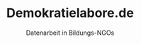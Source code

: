 ---
title: Demokratielabore.de
url: 
ended: no
picture:
  src: /files/projects/Demokratielabore.jpg
  title: Logo Demokratielabore
  license:
  license_url:
subtitle_en: data work in educational NGOs
topics_en:
  - data literacy
  - education
  - workshops
  - needs analysis  
subtitle: Datenarbeit in Bildungs-NGOs
topics:
  - data literacy
  - Jugendbildung
  - Workshops
  - Bedarfsanalyse
text: |- 

   Die [Demokratielabore](https://demokratielabore.de) der [Open Knowledge Foundation Deutschland](https://okfn.de) führen mit Jugendlichen in Jugendeinrichtungen deutschlandweit Workshops zu digitalen, technologischen und gesellschaftlichen Themen durch. Wir ermutigen sie damit, aktiv die Gesellschaft mitzugestalten. 
   Die Arbeit mit Daten und die Prozesse der Digitalisierung werden auch für gemeinnützige Organisationen immer wichtiger. Um herauszufinden, wie die Datenarbeit in NGOs aus dem Bildungssektor bisher aussieht und wo es noch Potenziale gibt, führen wir eine Bedarfsanalyse durch und zeigen in unserem zweitägigen Workshop, welche Tools bei der datengestützten Arbeit helfen und wie man mit Daten gute Stories erzählen kann. 

   ## Aufruf an Bildungseinrichtungen

   Wir suchen Bildungseinrichtungen, die sich bei unserer Bedarfsanalyse und unserem Workshop beteiligen möchten. Für mehr Informationen zum Projekt, der Bedarfsanalyse oder dem Workshop schreibt uns eine Email an [info@datenschule.de](mailto:info@datenschule.de)! 

   Das Projekt Demokratielabore wird vom [Bundesministerium für Familie, Senioren, Frauen und Jugend](http://www.bmfsfj.de/) im Rahmen des Bundesprogramms [“Demokratie leben!”](http://www.demokratie-leben.de/) gefördert.

text_en: |- 
   
   ["Demokratielabore”](https://demokratielabore.de) is a project of the [Open Knowledge Foundation Germany](https://okfn.de), in which we conduct workshops on digital, technological and social issues with young people in youth centers. We encourage them to actively participate in society.
      Working with data and the processes of digitization are also becoming more and more important for non-profit organizations. In order to find out how the data work in NGOs from the education sector looks like and where there are still potentials, we carry out a needs analysis and show in our two-day workshop which tools help data-driven work and how to tell good stories with data.
   
     ## Call for action to educational NGOs
   
     We are looking for educational NGOs that would like to participate in our needs analysis and our workshop. For more information about the project, the needs analysis or the workshop write us an email at [info@datenschule.de](mailto:info@datenschule.de)!
   
    The project “Demokratielabore” is sponsored by the [Federal Ministry for Family Affairs, Senior Citizens, Women and Youth](http://www.bmfsfj.de) in the framework of the Federal program ["Demokratie leben!"](http://www.demokratie-leben.de).
---
